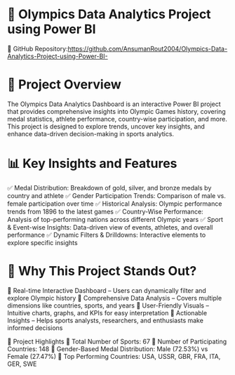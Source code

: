 # 🏅 Olympics Data Analytics Project using Power BI
  📌 GitHub Repository:https://github.com/AnsumanRout2004/Olympics-Data-Analytics-Project-using-Power-BI-

# 📌 Project Overview
 The Olympics Data Analytics Dashboard is an interactive Power BI project that provides comprehensive insights into Olympic Games history, covering medal statistics, athlete performance, country-wise participation, 
 and more. This project is designed to explore trends, uncover key insights, and enhance data-driven decision-making in sports analytics.

# 📊 Key Insights and Features
 ✅ Medal Distribution: Breakdown of gold, silver, and bronze medals by country and athlete
 ✅ Gender Participation Trends: Comparison of male vs. female participation over time
 ✅ Historical Analysis: Olympic performance trends from 1896 to the latest games
 ✅ Country-Wise Performance: Analysis of top-performing nations across different Olympic years
 ✅ Sport & Event-wise Insights: Data-driven view of events, athletes, and overall performance
 ✅ Dynamic Filters & Drilldowns: Interactive elements to explore specific insights

# 🚀 Why This Project Stands Out?
 🔹 Real-time Interactive Dashboard – Users can dynamically filter and explore Olympic history
 🔹 Comprehensive Data Analysis – Covers multiple dimensions like countries, sports, and years
 🔹 User-Friendly Visuals – Intuitive charts, graphs, and KPIs for easy interpretation
 🔹 Actionable Insights – Helps sports analysts, researchers, and enthusiasts make informed decisions

🌟 Project Highlights
📌 Total Number of Sports: 67
📌 Number of Participating Countries: 148
📌 Gender-Based Medal Distribution: Male (72.53%) vs Female (27.47%)
📌 Top Performing Countries: USA, USSR, GBR, FRA, ITA, GER, SWE
